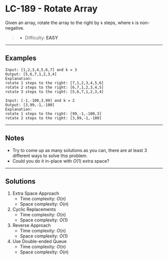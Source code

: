# LC-189 - Rotate Array

Given an array, rotate the array to the right by `k` steps, where `k` is non-negative.

> * Difficulty: **EASY**

---
## Examples

```
Input: [1,2,3,4,5,6,7] and k = 3
Output: [5,6,7,1,2,3,4]
Explanation:
rotate 1 steps to the right: [7,1,2,3,4,5,6]
rotate 2 steps to the right: [6,7,1,2,3,4,5]
rotate 3 steps to the right: [5,6,7,1,2,3,4]
```

```
Input: [-1,-100,3,99] and k = 2
Output: [3,99,-1,-100]
Explanation:
rotate 1 steps to the right: [99,-1,-100,3]
rotate 2 steps to the right: [3,99,-1,-100]
```

---
## Notes

* Try to come up as many solutions as you can, there are at least 3 different ways to solve this problem.
* Could you do it in-place with $O(1)$ extra space?

---
## Solutions

1. Extra Space Approach
    * Time complexity: $O(n)$
    * Space complexity: $O(n)$
2. Cyclic Replacements
    * Time complexity: $O(n)$
    * Space complexity: $O(1)$
3. Reverse Approach
    * Time complexity: $O(n)$
    * Space complexity: $O(1)$
4. Use Double-ended Queue
    * Time complexity: $O(n)$
    * Space complexity: $O(n)$